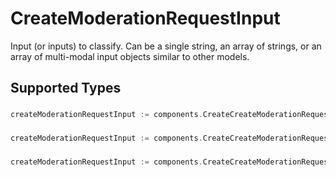 # CreateModerationRequestInput

Input (or inputs) to classify. Can be a single string, an array of strings, or
an array of multi-modal input objects similar to other models.



## Supported Types

### 

```go
createModerationRequestInput := components.CreateCreateModerationRequestInputStr(string{/* values here */})
```

### 

```go
createModerationRequestInput := components.CreateCreateModerationRequestInputArrayOfStr([]string{/* values here */})
```

### 

```go
createModerationRequestInput := components.CreateCreateModerationRequestInputArrayOf3([]components.Three{/* values here */})
```

